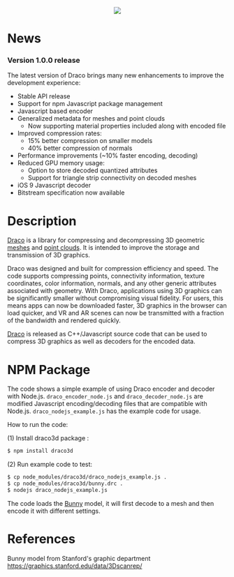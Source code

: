 
<p align="center">
<img src="https://github.com/google/draco/raw/master/docs/DracoLogo.jpeg" />
</p>

News
=======
### Version 1.0.0 release
The latest version of Draco brings many new enhancements to improve the
development experience:
* Stable API release
* Support for npm Javascript package management
* Javascript based encoder
* Generalized metadata for meshes and point clouds
  * Now supporting material properties included along with encoded file
* Improved compression rates:
  * 15% better compression on smaller models
  * 40% better compression of normals
* Performance improvements (~10% faster encoding, decoding)
* Reduced GPU memory usage:
  * Option to store decoded quantized attributes
  * Support for triangle strip connectivity on decoded meshes
* iOS 9 Javascript decoder
* Bitstream specification now available

Description
===========

[Draco] is a library for compressing and decompressing 3D geometric [meshes] and
[point clouds]. It is intended to improve the storage and transmission of 3D
graphics.

Draco was designed and built for compression efficiency and speed. The code
supports compressing points, connectivity information, texture coordinates,
color information, normals, and any other generic attributes associated with
geometry. With Draco, applications using 3D graphics can be significantly
smaller without compromising visual fidelity. For users, this means apps can
now be downloaded faster, 3D graphics in the browser can load quicker, and VR
and AR scenes can now be transmitted with a fraction of the bandwidth and
rendered quickly.

[Draco] is released as C++/Javascript source code that can be used to compress 3D
graphics as well as decoders for the encoded data.

NPM Package
===========

The code shows a simple example of using Draco encoder and decoder with Node.js.
`draco_encoder_node.js` and `draco_decoder_node.js` are modified Javascript
encoding/decoding files that are compatible with Node.js.
`draco_nodejs_example.js` has the example code for usage.

How to run the code:

(1) Install draco3d package :

~~~~~ bash
$ npm install draco3d
~~~~~

(2) Run example code to test:

~~~~~ bash
$ cp node_modules/draco3d/draco_nodejs_example.js .
$ cp node_modules/draco3d/bunny.drc .
$ nodejs draco_nodejs_example.js
~~~~~

The code loads the [Bunny] model, it will first decode to a mesh
and then encode it with different settings.

References
==========
[Draco]: https://github.com/google/draco
[meshes]: https://en.wikipedia.org/wiki/Polygon_mesh
[point clouds]: https://en.wikipedia.org/wiki/Point_cloud
[Bunny]: https://graphics.stanford.edu/data/3Dscanrep/

Bunny model from Stanford's graphic department <https://graphics.stanford.edu/data/3Dscanrep/>
